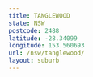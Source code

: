 ```yaml
---
title: TANGLEWOOD
state: NSW
postcode: 2488
latitude: -28.34099
longitude: 153.560693
url: /nsw/tanglewood/
layout: suburb
---
```

